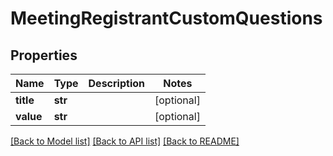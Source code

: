 # MeetingRegistrantCustomQuestions

## Properties
Name | Type | Description | Notes
------------ | ------------- | ------------- | -------------
**title** | **str** |  | [optional] 
**value** | **str** |  | [optional] 

[[Back to Model list]](../README.md#documentation-for-models) [[Back to API list]](../README.md#documentation-for-api-endpoints) [[Back to README]](../README.md)

